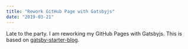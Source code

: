 ```yaml
---
title: "Rework GitHub Page with Gatsbyjs"
date: "2019-03-21"
---
```


Late to the party. I am reworking my GitHub Pages with Gatsbyjs. This is based on [gatsby-starter-blog](https://github.com/gatsbyjs/gatsby-starter-blog).
